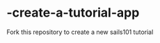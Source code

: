 -create-a-tutorial-app
======================

Fork this repository to create a new sails101 tutorial
